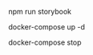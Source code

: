 
<!-- run storybook -->
npm run storybook

<!-- Docker 起動 -->
docker-compose up -d 
<!-- Docker 停止 -->
docker-compose stop 
